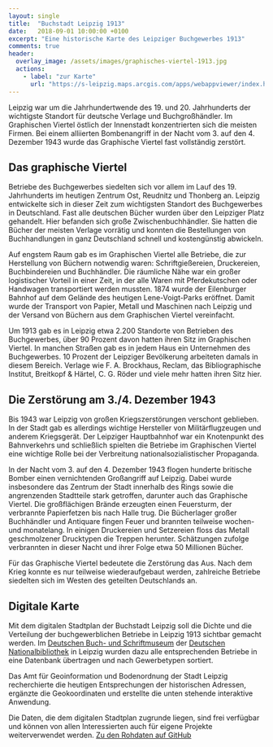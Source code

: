 ```yaml
---
layout: single
title:  "Buchstadt Leipzig 1913"
date:   2018-09-01 10:00:00 +0100
excerpt: "Eine historische Karte des Leipziger Buchgewerbes 1913"
comments: true
header:
  overlay_image: /assets/images/graphisches-viertel-1913.jpg
  actions:
    - label: "zur Karte"
      url: "https://s-leipzig.maps.arcgis.com/apps/webappviewer/index.html?id=d2a4ac9b64fa4c85944710b947122a75"
---
```


Leipzig war um die Jahrhundertwende des 19. und 20. Jahrhunderts der wichtigste Standort für deutsche Verlage und Buchgroßhändler. Im Graphischen Viertel östlich der Innenstadt konzentrierten sich die meisten Firmen. Bei einem alliierten Bombenangriff in der Nacht vom 3. auf den 4. Dezember 1943 wurde das Graphische Viertel fast vollständig zerstört.

## Das graphische Viertel

Betriebe des Buchgewerbes siedelten sich vor allem im Lauf des 19. Jahrhunderts im heutigen Zentrum Ost, Reudnitz und Thonberg an. Leipzig entwickelte sich in dieser Zeit zum wichtigsten Standort des Buchgewerbes in Deutschland. Fast alle deutschen Bücher wurden über den Leipziger Platz gehandelt. Hier befanden sich große Zwischenbuchhändler. Sie hatten die Bücher der meisten Verlage vorrätig und konnten die Bestellungen von Buchhandlungen in ganz Deutschland schnell und kostengünstig abwickeln.

Auf engstem Raum gab es im Graphischen Viertel alle Betriebe, die zur Herstellung von Büchern notwendig waren: Schriftgießereien, Druckereien, Buchbindereien und Buchhändler. Die räumliche Nähe war ein großer logistischer Vorteil in einer Zeit, in der alle Waren mit Pferdekutschen oder Handwagen transportiert werden mussten. 1874 wurde der Eilenburger Bahnhof auf dem Gelände des heutigen Lene-Voigt-Parks eröffnet. Damit wurde der Transport von Papier, Metall und Maschinen nach Leipzig und der Versand von Büchern aus dem Graphischen Viertel vereinfacht.

Um 1913 gab es in Leipzig etwa 2.200 Standorte von Betrieben des Buchgewerbes, über 90 Prozent davon hatten ihren Sitz im Graphischen Viertel. In manchen Straßen gab es in jedem Haus ein Unternehmen des Buchgewerbes. 10 Prozent der Leipziger Bevölkerung arbeiteten damals in diesem Bereich. Verlage wie F. A. Brockhaus, Reclam, das Bibliographische Institut, Breitkopf & Härtel, C. G. Röder und viele mehr hatten ihren Sitz hier.

## Die Zerstörung am 3./4. Dezember 1943

Bis 1943 war Leipzig von großen Kriegszerstörungen verschont geblieben. In der Stadt gab es allerdings wichtige Hersteller von Militärflugzeugen und anderem Kriegsgerät. Der Leipziger Hauptbahnhof war ein Knotenpunkt des Bahnverkehrs und schließlich spielten die Betriebe im Graphischen Viertel eine wichtige Rolle bei der Verbreitung nationalsozialistischer Propaganda.

In der Nacht vom 3. auf den 4. Dezember 1943 flogen hunderte britische Bomber einen vernichtenden Großangriff auf Leipzig. Dabei wurde insbesondere das Zentrum der Stadt innerhalb des Rings sowie die angrenzenden Stadtteile stark getroffen, darunter auch das Graphische Viertel. Die großflächigen Brände erzeugten einen Feuersturm, der verbrannte Papierfetzen bis nach Halle trug. Die Bücherlager großer Buchhändler und Antiquare fingen Feuer und brannten teilweise wochen- und monatelang. In einigen Druckereien und Setzereien floss das Metall geschmolzener Drucktypen die Treppen herunter. Schätzungen zufolge verbrannten in dieser Nacht und ihrer Folge etwa 50 Millionen Bücher.

Für das Graphische Viertel bedeutete die Zerstörung das Aus. Nach dem Krieg konnte es nur teilweise wiederaufgebaut werden, zahlreiche Betriebe siedelten sich im Westen des geteilten Deutschlands an.

## Digitale Karte

Mit dem digitalen Stadtplan der Buchstadt Leipzig soll die Dichte und die Verteilung der buchgewerblichen Betriebe in Leipzig 1913 sichtbar gemacht werden. Im [Deutschen Buch- und Schriftmuseum](https://www.dnb.de/dbsm) der [Deutschen Nationalbibliothek](https://www.dnb.de) in Leipzig wurden dazu alle entsprechenden Betriebe in eine Datenbank übertragen und nach Gewerbetypen sortiert.

Das Amt für Geoinformation und Bodenordnung der Stadt Leipzig recherchierte die heutigen Entsprechungen der historischen Adressen, ergänzte die Geokoordinaten und erstellte die unten stehende interaktive Anwendung.

Die Daten, die dem digitalen Stadtplan zugrunde liegen, sind frei verfügbar und können von allen Interessierten auch für eigene Projekte weiterverwendet werden. [Zu den Rohdaten auf GitHub](https://github.com/buchmuseum/leipzig1912)




